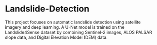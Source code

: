 # Landslide-Detection
This project focuses on automatic landslide detection using satellite imagery and deep learning. A U-Net model is trained on the Landslide4Sense dataset by combining Sentinel-2 images, ALOS PALSAR slope data, and Digital Elevation Model (DEM) data.
